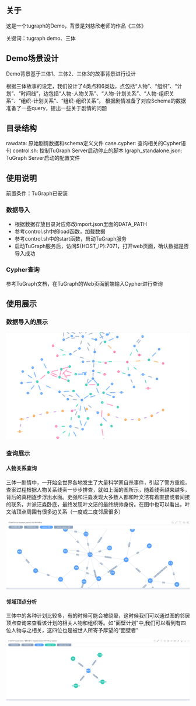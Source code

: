 ## 关于
这是一个tugraph的Demo，背景是刘慈欣老师的作品《三体》

关键词：tugraph demo、三体

## Demo场景设计
Demo背景基于三体1、三体2、三体3的故事背景进行设计

根据三体故事的设定，我们设计了4类点和6类边，点包括“人物”、“组织”、“计划”、“时间线”，边包括“人物-人物关系”、“人物-计划关系”、“人物-组织关系”、“组织-计划关系”、“组织-组织关系”。
根据剧情准备了对应Schema的数据
准备了一些query，提出一些关于剧情的问题

## 目录结构
rawdata: 原始剧情数据和schema定义文件
case.cypher: 查询相关的Cypher语句
control.sh: 控制TuGraph Server启动停止的脚本
lgraph_standalone.json: TuGraph Server启动的配置文件

## 使用说明
前置条件：TuGraph已安装

### 数据导入

- 根据数据存放目录对应修改import.json里面的DATA_PATH
- 参考control.sh中的load函数，加载数据
- 参考control.sh中的start函数，启动TuGraph服务
- 启动TuGraph服务后，访问${HOST_IP}:7071，打开web页面，确认数据是否导入成功

### Cypher查询

参考TuGraph文档，在TuGraph的Web页面前端输入Cypher进行查询

## 使用展示

### 数据导入的展示

![data](../../../../images/three-body-data.png)


### 查询展示

#### 人物关系查询
三体一剧情中，一开始全世界各地发生了大量科学家自杀事件，引起了警方重视，查案过程根据人物关系线索一步步排查，就如上面的图所示，随着线索越来越多，背后的真相逐步浮出水面。史强和汪淼发现大多数人都和叶文洁有着直接或者间接的联系，并派汪淼卧底，最终发现叶文洁的最终统帅身份。在图中也可以看出，叶文洁顶点周围有很多边关系（一度或二度邻居很多）

![data](../../../../images/three-body-cypher1.png)

#### 邻域顶点分析
三体中的各种计划比较多，有的时候可能会被绕晕，这时候我们可以通过图的邻居顶点查询来查看该计划的相关人物和组织等。如"面壁计划"中,我们可以看到有四位人物与之相关，这四位也是被世人所寄予厚望的“面壁者”

![data](../../../../images/three-body-cypher2.png)



